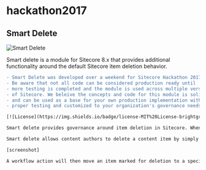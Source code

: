 # hackathon2017

## Smart Delete

![Smart Delete](https://raw.githubusercontent.com/Justice-League-Of-Sitecore/hackathon2017/develop/readme-logo.jpg)

Smart delete is a module for Sitecore 8.x that provides additional functionality around the default Sitecore item deletion behavior. 

```diff
- Smart Delete was developed over a weekend for Sitecore Hackathon 2017
- Be aware that not all code can be considered production ready until
- more testing is completed and the module is used across multiple versions
- of Sitecore. We beleive the concepts and code for this module is solid
- and can be used as a base for your own production implementation with 
- proper testing and customized to your organization's governance needs.

[![License](https://img.shields.io/badge/license-MIT%20License-brightgreen.svg)](https://opensource.org/licenses/MIT)

Smart delete provides governance around item deletion in Sitecore. When content is created or edited, a good Sitecore implementation will use workflow to help govern what content is live. Item deletion, however, does not go through workflow and can be published out at any time after the item is deleted from master. 

Smart delete allows content authors to delete a content item by simply checking a box.

[screenshot]

A workflow action will then move an item marked for deletion to a special deletion workflow provided by the Smart Delete module. In addition to the better governance of content, the deletion workflow also automatically serializes the deleted content for easy restore and also logs to a custom log file for easy auditing.